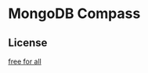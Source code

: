 # MongoDB Compass

## License

[free for all](https://www.mongodb.com/blog/post/compass-now-free-for-all)
